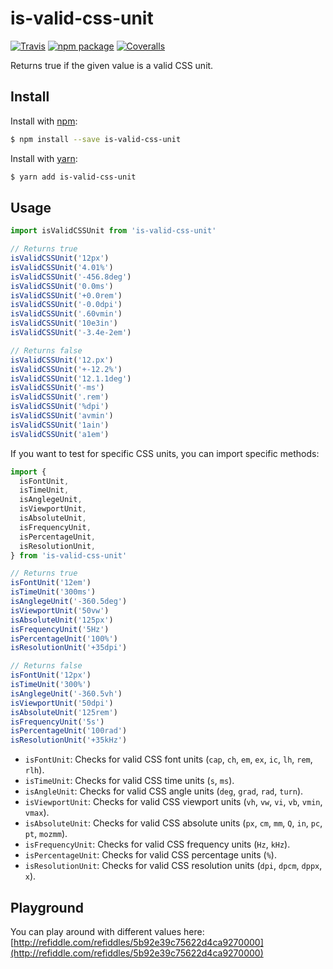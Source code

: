 # is-valid-css-unit

[![Travis][build-badge]][build]
[![npm package][npm-badge]][npm]
[![Coveralls][coveralls-badge]][coveralls]

Returns true if the given value is a valid CSS unit.

## Install

Install with [npm](https://www.npmjs.com/):

```sh
$ npm install --save is-valid-css-unit
```

Install with [yarn](https://yarnpkg.com):

```sh
$ yarn add is-valid-css-unit
```

## Usage

```js
import isValidCSSUnit from 'is-valid-css-unit'

// Returns true
isValidCSSUnit('12px')
isValidCSSUnit('4.01%')
isValidCSSUnit('-456.8deg')
isValidCSSUnit('0.0ms')
isValidCSSUnit('+0.0rem')
isValidCSSUnit('-0.0dpi')
isValidCSSUnit('.60vmin')
isValidCSSUnit('10e3in')
isValidCSSUnit('-3.4e-2em')

// Returns false
isValidCSSUnit('12.px')
isValidCSSUnit('+-12.2%')
isValidCSSUnit('12.1.1deg')
isValidCSSUnit('-ms')
isValidCSSUnit('.rem')
isValidCSSUnit('%dpi')
isValidCSSUnit('avmin')
isValidCSSUnit('1ain')
isValidCSSUnit('a1em')
```

If you want to test for specific CSS units, you can import specific methods:

```js
import {
  isFontUnit,
  isTimeUnit,
  isAnglegeUnit,
  isViewportUnit,
  isAbsoluteUnit,
  isFrequencyUnit,
  isPercentageUnit,
  isResolutionUnit,
} from 'is-valid-css-unit'

// Returns true
isFontUnit('12em')
isTimeUnit('300ms')
isAnglegeUnit('-360.5deg')
isViewportUnit('50vw')
isAbsoluteUnit('125px')
isFrequencyUnit('5Hz')
isPercentageUnit('100%')
isResolutionUnit('+35dpi')

// Returns false
isFontUnit('12px')
isTimeUnit('300%')
isAnglegeUnit('-360.5vh')
isViewportUnit('50dpi')
isAbsoluteUnit('125rem')
isFrequencyUnit('5s')
isPercentageUnit('100rad')
isResolutionUnit('+35kHz')
```

- `isFontUnit`: Checks for valid CSS font units (`cap`, `ch`, `em`, `ex`, `ic`, `lh`, `rem`, `rlh`).
- `isTimeUnit`: Checks for valid CSS time units (`s`, `ms`).
- `isAngleUnit`: Checks for valid CSS angle units (`deg`, `grad`, `rad`, `turn`).
- `isViewportUnit`: Checks for valid CSS viewport units (`vh`, `vw`, `vi`, `vb`, `vmin`, `vmax`).
- `isAbsoluteUnit`: Checks for valid CSS absolute units (`px`, `cm`, `mm`, `Q`, `in`, `pc`, `pt`, `mozmm`).
- `isFrequencyUnit`: Checks for valid CSS frequency units (`Hz`, `kHz`).
- `isPercentageUnit`: Checks for valid CSS percentage units (`%`).
- `isResolutionUnit`: Checks for valid CSS resolution units (`dpi`, `dpcm`, `dppx`, `x`).

## Playground

You can play around with different values here: [http://refiddle.com/refiddles/5b92e39c75622d4ca9270000](http://refiddle.com/refiddles/5b92e39c75622d4ca9270000)

[build-badge]: https://img.shields.io/travis/elving/is-valid-css-unit/master.png?style=flat-square
[build]: https://travis-ci.org/elving/is-valid-css-unit
[npm-badge]: https://img.shields.io/npm/v/is-valid-css-unit.png?style=flat-square
[npm]: https://www.npmjs.com/package/is-valid-css-unit
[coveralls-badge]: https://img.shields.io/coveralls/elving/is-valid-css-unit/master.png?style=flat-square
[coveralls]: https://coveralls.io/github/elving/is-valid-css-unit
